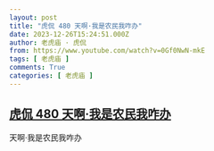 ```yaml
---
layout: post
title: "虎侃 480 天啊·我是农民我咋办"
date: 2023-12-26T15:24:51.000Z
author: 老虎庙 · 虎侃
from: https://www.youtube.com/watch?v=0Gf0NwN-mkE
tags: [ 老虎庙 ]
comments: True
categories: [ 老虎庙 ]
---
```

<!--1703604291000-->
[虎侃 480 天啊·我是农民我咋办](https://www.youtube.com/watch?v=0Gf0NwN-mkE)
------

<div>
天啊·我是农民我咋办
</div>
